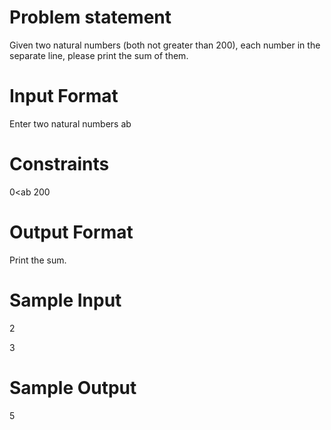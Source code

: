 # Problem statement

Given two natural numbers (both not greater than 200), each number in the separate line, please print the sum of them.

# Input Format

Enter two natural numbers ab

# Constraints

0<ab 200

# Output Format

Print the sum.

# Sample Input

2

3

# Sample Output

5
